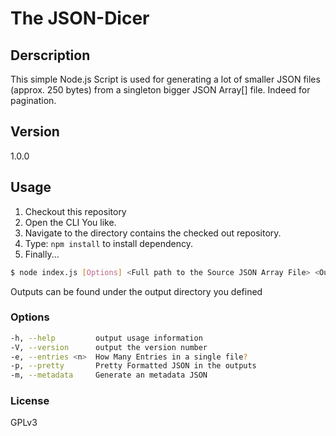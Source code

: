 The JSON-Dicer
==============

Derscription
------------
This simple Node.js Script is used for generating a lot of smaller JSON files (approx. 250 bytes)
from a singleton bigger JSON Array[] file. Indeed for pagination.

Version
-------
1.0.0

Usage
-----
1. Checkout this repository
2. Open the CLI You like.
3. Navigate to the directory contains the checked out repository. 
4. Type: `npm install` to install dependency.
5. Finally...

```sh
$ node index.js [Options] <Full path to the Source JSON Array File> <Output Directory> 
```

Outputs can be found under the output directory you defined

### Options

```sh
-h, --help         output usage information
-V, --version      output the version number
-e, --entries <n>  How Many Entries in a single file?
-p, --pretty       Pretty Formatted JSON in the outputs
-m, --metadata     Generate an metadata JSON
```

### License

GPLv3